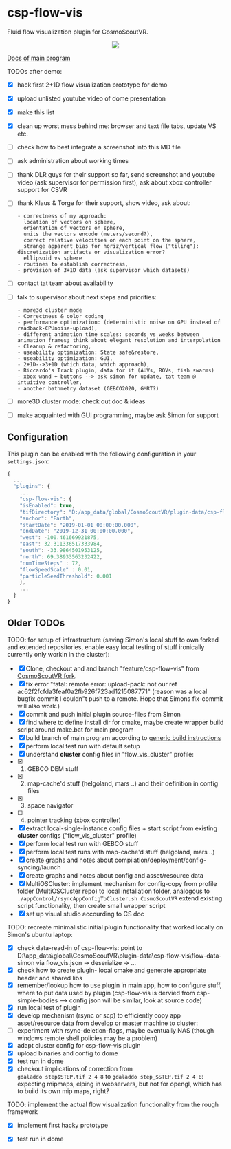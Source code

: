 # csp-flow-vis

Fluid flow visualization plugin for CosmoScoutVR.

<p align="center"> 
  <img src ="resources/screenshots/csp-flow-vis_prototype1.png" />
</p>



[Docs of main program](https://github.com/cosmoscout/cosmoscout-vr/tree/develop/docs)


TODOs after demo:

- [x] hack first 2+1D flow visualization prototype for demo
- [x] upload unlisted youtube video of dome presentation
- [x] make this list
- [x] clean up worst mess behind me: browser and text file tabs, update VS etc.
- [ ] check how to best integrate a screenshot into this MD file

- [ ] ask administration about working times
- [ ] thank DLR guys for their support so far, send screenshot and youtube video (ask supervisor for permission first), 
      ask about xbox controller support for CSVR
- [ ] thank Klaus & Torge for their support, show video, ask about:

      - correctness of my approach: 
        location of vectors on sphere, 
        orientation of vectors on sphere, 
        units the vectors encode (meters/second?), 
        correct relative velocities on each point on the sphere, 
        strange apparent bias for horiz/vertical flow ("tiling"): discretization artifacts or visualization error?
        ellipsoid vs sphere
      - routines to establish correctness,
      - provision of 3+1D data (ask supervisor which datasets)

- [ ] contact tat team about availability

- [ ] talk to supervisor about next steps and priorities: 

      - more3d cluster mode
      - Correctness & color coding
      - performance optimization: (deterministic noise on GPU instead of readback-CPUnoise-upload), 
      - different animation time scales: seconds vs weeks between animation frames; think about elegant resolution and interpolation
      - Cleanup & refactoring, 
      - useability optimization: State safe&restore,
      - useability optimization: GUI, 
      - 2+1D-->3+1D (which data, which approach), 
      - Riccardo's Track plugin, data for it (AUVs, ROVs, fish swarms)
      - xbox wand + buttons --> ask simon for update, tat team @ intuitive controller,
      - another bathmetry dataset (GEBCO2020, GMRT?)

- [ ] more3D cluster mode: check out  doc & ideas


- [ ] make acquainted with GUI programming, maybe ask Simon for support










## Configuration

This plugin can be enabled with the following configuration in your `settings.json`:

```javascript
{
  ...
  "plugins": {
    ...
    "csp-flow-vis": {
	"isEnabled": true,
	"tifDirectory": "D:/app_data/global/CosmoScoutVR/plugin-data/csp-flow-vis/flow-data-simon",
	"anchor": "Earth",
	"startDate": "2019-01-01 00:00:00.000",
	"endDate": "2019-12-31 00:00:00.000",		
	"west": -100.461669921875, 
	"east": 32.311336517333984, 
	"south": -33.9864501953125, 
	"north": 69.38933563232422,
	"numTimeSteps" : 72,
	"flowSpeedScale" : 0.01,
	"particleSeedThreshold": 0.001
    },
    ...
  }
}
```

## Older TODOs

TODO: for setup of infrastructure (saving Simon's local stuff to own forked and extended repositories, enable easy local testing of stuff ironically currently only workin in the cluster):
- [x] Clone, checkout and and branch "feature/csp-flow-vis" from [CosmoScoutVR fork](https://git.geomar.de/arena/cosmoscout-vr.git).
- [x] fix error "fatal: remote error: upload-pack: not our ref ac62f2fcfda3feaf0a2fb926f723ad1215087771"
      (reason was a local bugfix commit I couldn"t push to a remote. Hope that Simons fix-commit will also work.)
- [x] commit and push initial plugin source-files from Simon
- [x] find where to define install dir for cmake, maybe create wrapper build script around make.bat for main program
- [x] build branch of main program according to [generic build instructions](https://github.com/cosmoscout/cosmoscout-vr/blob/develop/docs/install.md) 
- [x] perform local test run with default setup
- [x] understand **cluster** config files in "flow_vis_cluster" profile:
- [x] 1. GEBCO DEM stuff
- [x] 2. map-cache'd stuff (helgoland, mars ..) and their definition in config files
- [x] 3. space navigator
- [ ] 4. pointer tracking (xbox  controller)
- [x] extract local-single-instance config files + start script 
      from existing  **cluster** configs ("flow_vis_cluster" profile)
- [x] perform local test run with GEBCO stuff
- [x] perform local test runs with map-cache'd stuff (helgoland, mars ..)
- [x] create graphs and notes about compilation/deployment/config-syncing/launch
- [x] create graphs and notes about config and asset/resource data
- [x] MultiOSCluster: implement mechanism for config-copy from profile folder (MultiOSCluster repo) 
      to local installation folder, analogous to 
      `./appControl/rsyncAppConfigToCluster.sh CosmoScoutVR`
      extend existing script functionality, then create small wrapper script
- [x] set up visual studio  accourding to CS doc

TODO: recreate minimalistic initial plugin functionality that worked locally on Simon's ubuntu laptop:
- [x] check data-read-in of csp-flow-vis: point to D:\app_data\global\CosmoScoutVR\plugin-data\csp-flow-vis\flow-data-simon
      via flow_vis.json -> deserialize -> ...
- [x] check how to create plugin- local cmake and generate appropriate header and shared libs
- [x] remember/lookup how to use plugin in main app, how to configure stuff, where to put data used by plugin
      (csp-flow-vis is dervied from csp-simple-bodies --> config json will be similar, look at source code)
- [x] run local test of plugin
- [x] develop mechanism (rsync or scp) to efficiently copy app asset/resource data from develop or master machine to cluster:
- [ ] experiment with rsync-deletion-flags, maybe eventually NAS (though windows remote shell policies may be a problem) 
- [x] adapt cluster config for csp-flow-vis plugin
- [x] upload binaries and config to dome
- [x] test run in dome
- [x] checkout implications of correction from  
      `gdaladdo step$STEP.tif 2 4 8` to 
      `gdaladdo step_$STEP.tif 2 4 8`: expecting mipmaps, elping in webservers, but not for opengl,
      which has to build its own mip maps, right?

TODO: implement the actual flow visualization functionality from the rough framework
- [x] implement first hacky prototype 
- [x] test run in dome





